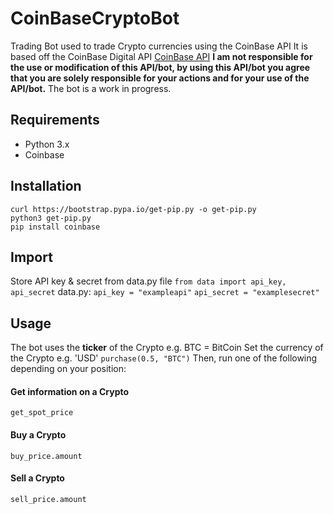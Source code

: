 # CoinBaseCryptoBot
Trading Bot used to trade Crypto currencies using the CoinBase API
It is based off the CoinBase Digital API [CoinBase API](https://developers.coinbase.com/)
**I am not responsible for the use or modification of this API/bot, by using this API/bot you agree that you are solely responsible for your actions and for your use of the API/bot.**
The bot is a work in progress.
## Requirements
- Python 3.x
- Coinbase
## Installation
`curl https://bootstrap.pypa.io/get-pip.py -o get-pip.py`  
`python3 get-pip.py`  
`pip install coinbase`
## Import
Store API key & secret from data.py file
`from data import api_key, api_secret`
data.py:
`api_key = "exampleapi"`
`api_secret = "examplesecret"`
## Usage
The bot uses the **ticker** of the Crypto e.g. BTC = BitCoin
Set the currency of the Crypto e.g. 'USD'
`purchase(0.5, "BTC")`
Then, run one of the following depending on your position:
#### Get information on a Crypto
`get_spot_price`
#### Buy a Crypto
`buy_price.amount`
#### Sell a Crypto
`sell_price.amount`